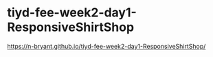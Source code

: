 # tiyd-fee-week2-day1-ResponsiveShirtShop
https://n-bryant.github.io/tiyd-fee-week2-day1-ResponsiveShirtShop/
